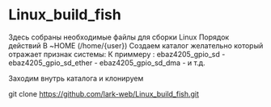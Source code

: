 # Linux_build_fish
Здесь собраны  необходимые файлы для сборки Linux
Порядок действий
В ~HOME (/home/{user}) Создаем каталог желательно который отражает признак системы:
К приммеру :
  ebaz4205_gpio_sd       -
  ebaz4205_gpio_sd_ether -
  ebaz4205_gpio_sd_dma   -
  и т.д.

Заходим внутрь каталога и клонируем 

git clone https://github.com/lark-web/Linux_build_fish.git
